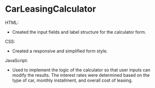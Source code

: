 # CarLeasingCalculator
HTML: 
 - Created the input fields and label structure for the calculator form.

CSS:
 - Created a responsive and simplified form style.

JavaScript: 
 - Used to implement the logic of the calculator so that user inputs can modify the results. The interest rates were determined based on the type of car, monthly installment, and overall cost of leasing.
